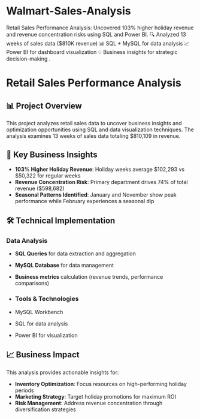 # Walmart-Sales-Analysis
Retail Sales Performance Analysis: Uncovered 103% higher holiday revenue and revenue concentration risks using SQL and Power BI.  🔍 Analyzed 13 weeks of sales data ($810K revenue) 📊 SQL + MySQL for data analysis 📈 Power BI for dashboard visualization 💡 Business insights for strategic decision-making .

# Retail Sales Performance Analysis

## 📊 Project Overview
This project analyzes retail sales data to uncover business insights and optimization opportunities using SQL and data visualization techniques. The analysis examines 13 weeks of sales data totaling $810,109 in revenue.

## 🎯 Key Business Insights
- **103% Higher Holiday Revenue**: Holiday weeks average $102,293 vs $50,322 for regular weeks
- **Revenue Concentration Risk**: Primary department drives 74% of total revenue ($598,682)
- **Seasonal Patterns Identified**: January and November show peak performance while February experiences a seasonal dip

## 🛠️ Technical Implementation
### Data Analysis
- **SQL Queries** for data extraction and aggregation
- **MySQL Database** for data management
- **Business metrics** calculation (revenue trends, performance comparisons)

- ### Tools & Technologies
- MySQL Workbench
- SQL for data analysis
- Power BI for visualization

## 📈 Business Impact
This analysis provides actionable insights for:
- **Inventory Optimization**: Focus resources on high-performing holiday periods
- **Marketing Strategy**: Target holiday promotions for maximum ROI
- **Risk Management**: Address revenue concentration through diversification strategies

